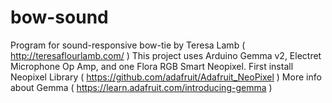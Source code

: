 # bow-sound

Program for sound-responsive bow-tie by Teresa Lamb ( http://teresaflourlamb.com/ )
This project uses Arduino Gemma v2, Electret Microphone Op Amp, and one Flora RGB Smart Neopixel.
First install Neopixel Library ( https://github.com/adafruit/Adafruit_NeoPixel )
More info about Gemma ( https://learn.adafruit.com/introducing-gemma )
